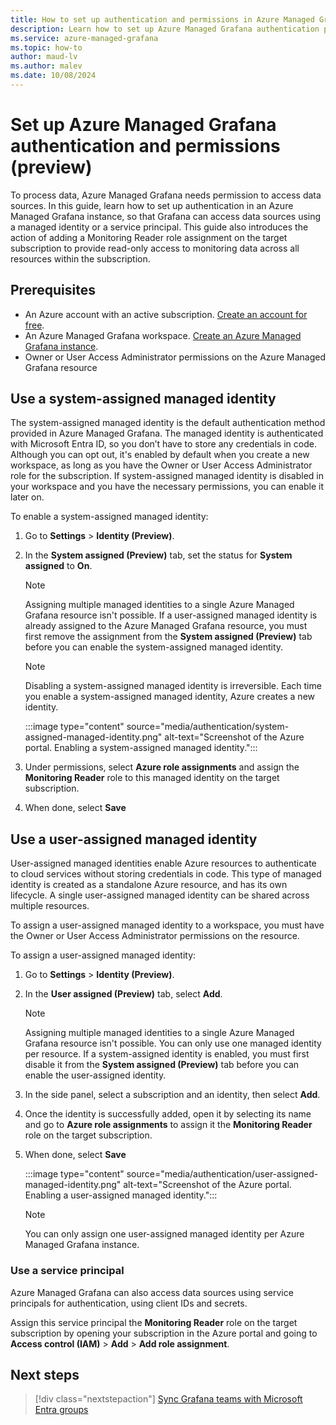 ```yaml
---
title: How to set up authentication and permissions in Azure Managed Grafana
description: Learn how to set up Azure Managed Grafana authentication permissions using a system-assigned Managed identity or a Service Principal
ms.service: azure-managed-grafana
ms.topic: how-to
author: maud-lv
ms.author: malev
ms.date: 10/08/2024
--- 
```


# Set up Azure Managed Grafana authentication and permissions (preview)

To process data, Azure Managed Grafana needs permission to access data sources. In this guide, learn how to set up authentication in an Azure Managed Grafana instance, so that Grafana can access data sources using a managed identity or a service principal. This guide also introduces the action of adding a Monitoring Reader role assignment on the target subscription to provide read-only access to monitoring data across all resources within the subscription.

## Prerequisites

- An Azure account with an active subscription. [Create an account for free](https://azure.microsoft.com/free).
- An Azure Managed Grafana workspace. [Create an Azure Managed Grafana instance](./quickstart-managed-grafana-portal.md).
- Owner or User Access Administrator permissions on the Azure Managed Grafana resource

## Use a system-assigned managed identity

The system-assigned managed identity is the default authentication method provided in Azure Managed Grafana. The managed identity is authenticated with Microsoft Entra ID, so you don’t have to store any credentials in code. Although you can opt out, it's enabled by default when you create a new workspace, as long as you have the Owner or User Access Administrator role for the subscription. If system-assigned managed identity is disabled in your workspace and you have the necessary permissions, you can enable it later on.

To enable a system-assigned managed identity:

1. Go to  **Settings** > **Identity (Preview)**.
1. In the **System assigned (Preview)** tab, set the status for **System assigned** to **On**.

    > [!NOTE]
    > Assigning multiple managed identities to a single Azure Managed Grafana resource isn't possible. If a user-assigned managed identity is already assigned to the Azure Managed Grafana resource, you must first remove the assignment from the **System assigned (Preview)** tab before you can enable the system-assigned managed identity.

    > [!NOTE]
    > Disabling a system-assigned managed identity is irreversible. Each time you enable a system-assigned managed identity, Azure creates a new identity.

    :::image type="content" source="media/authentication/system-assigned-managed-identity.png" alt-text="Screenshot of the Azure portal. Enabling a system-assigned managed identity.":::

1. Under permissions, select **Azure role assignments** and assign the **Monitoring Reader** role to this managed identity on the target subscription.

1. When done, select **Save**

## Use a user-assigned managed identity

User-assigned managed identities enable Azure resources to authenticate to cloud services without storing credentials in code. This type of managed identity is created as a standalone Azure resource, and has its own lifecycle. A single user-assigned managed identity can be shared across multiple resources. 

To assign a user-assigned managed identity to a workspace, you must have the Owner or User Access Administrator permissions on the resource.

To assign a user-assigned managed identity:

1. Go to  **Settings** > **Identity (Preview)**.
1. In the **User assigned (Preview)** tab, select **Add**.

    > [!NOTE]
    > Assigning multiple managed identities to a single Azure Managed Grafana resource isn't possible. You can only use one managed identity per resource. If a system-assigned identity is enabled, you must first disable it from the **System assigned (Preview)** tab before you can enable the user-assigned identity. 

1. In the side panel, select a subscription and an identity, then select **Add**.
1. Once the identity is successfully added, open it by selecting its name and go to **Azure role assignments** to assign it the **Monitoring Reader** role on the target subscription. 
1. When done, select **Save**

    :::image type="content" source="media/authentication/user-assigned-managed-identity.png" alt-text="Screenshot of the Azure portal. Enabling a user-assigned managed identity.":::

    > [!NOTE]
    > You can only assign one user-assigned managed identity per Azure Managed Grafana instance.

### Use a service principal

Azure Managed Grafana can also access data sources using service principals for authentication, using client IDs and secrets.

Assign this service principal the **Monitoring Reader** role on the target subscription by opening your subscription in the Azure portal and going to **Access control (IAM)** > **Add** > **Add role assignment**.


## Next steps

> [!div class="nextstepaction"]
> [Sync Grafana teams with Microsoft Entra groups](./how-to-sync-teams-with-azure-ad-groups.md)

